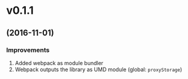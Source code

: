 # v0.1.1

## (2016-11-01)

### Improvements

1. Added webpack as module bundler
2. Webpack outputs the library as UMD module (global: `proxyStorage`)
